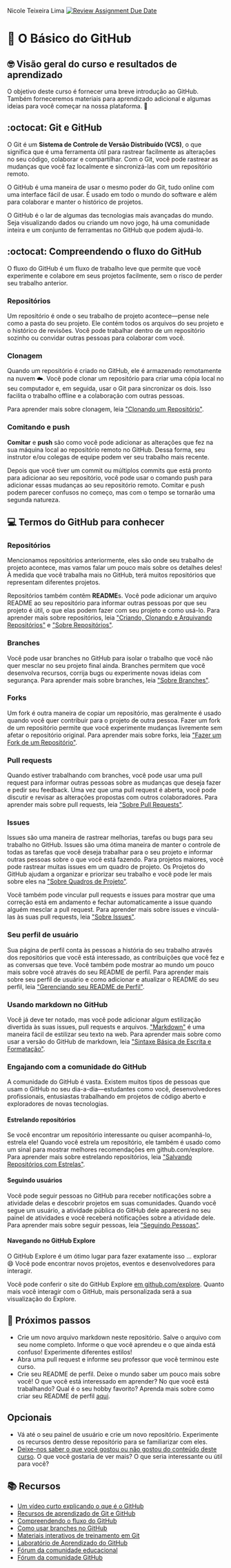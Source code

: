 Nicole Teixeira Lima
[![Review Assignment Due Date](https://classroom.github.com/assets/deadline-readme-button-22041afd0340ce965d47ae6ef1cefeee28c7c493a6346c4f15d667ab976d596c.svg)](https://classroom.github.com/a/OCYjtOgB)
# :wave: O Básico do GitHub 

## 🤓 Visão geral do curso e resultados de aprendizado 

O objetivo deste curso é fornecer uma breve introdução ao GitHub. Também forneceremos materiais para aprendizado adicional e algumas ideias para você começar na nossa plataforma. 🚀

## :octocat: Git e GitHub

O Git é um **Sistema de Controle de Versão Distribuído (VCS)**, o que significa que é uma ferramenta útil para rastrear facilmente as alterações no seu código, colaborar e compartilhar. Com o Git, você pode rastrear as mudanças que você faz localmente e sincronizá-las com um repositório remoto.

O GitHub é uma maneira de usar o mesmo poder do Git, tudo online com uma interface fácil de usar. É usado em todo o mundo do software e além para colaborar e manter o histórico de projetos.

O GitHub é o lar de algumas das tecnologias mais avançadas do mundo. Seja visualizando dados ou criando um novo jogo, há uma comunidade inteira e um conjunto de ferramentas no GitHub que podem ajudá-lo.

## :octocat: Compreendendo o fluxo do GitHub 

O fluxo do GitHub é um fluxo de trabalho leve que permite que você experimente e colabore em seus projetos facilmente, sem o risco de perder seu trabalho anterior.

### Repositórios

Um repositório é onde o seu trabalho de projeto acontece—pense nele como a pasta do seu projeto. Ele contém todos os arquivos do seu projeto e o histórico de revisões. Você pode trabalhar dentro de um repositório sozinho ou convidar outras pessoas para colaborar com você.

### Clonagem 

Quando um repositório é criado no GitHub, ele é armazenado remotamente na nuvem ☁️. Você pode clonar um repositório para criar uma cópia local no seu computador e, em seguida, usar o Git para sincronizar os dois. Isso facilita o trabalho offline e a colaboração com outras pessoas.

Para aprender mais sobre clonagem, leia ["Clonando um Repositório"](https://docs.github.com/pt/github/creating-cloning-and-archiving-repositories/cloning-a-repository).

### Comitando e push

**Comitar** e **push** são como você pode adicionar as alterações que fez na sua máquina local ao repositório remoto no GitHub. Dessa forma, seu instrutor e/ou colegas de equipe podem ver seu trabalho mais recente.

Depois que você tiver um commit ou múltiplos commits que está pronto para adicionar ao seu repositório, você pode usar o comando push para adicionar essas mudanças ao seu repositório remoto. Comitar e push podem parecer confusos no começo, mas com o tempo se tornarão uma segunda natureza.

## 💻 Termos do GitHub para conhecer 

### Repositórios 
Mencionamos repositórios anteriormente, eles são onde seu trabalho de projeto acontece, mas vamos falar um pouco mais sobre os detalhes deles! À medida que você trabalha mais no GitHub, terá muitos repositórios que representam diferentes projetos.

Repositórios também contêm **README**s. Você pode adicionar um arquivo README ao seu repositório para informar outras pessoas por que seu projeto é útil, o que elas podem fazer com seu projeto e como usá-lo. Para aprender mais sobre repositórios, leia ["Criando, Clonando e Arquivando Repositórios"](https://docs.github.com/pt/github/creating-cloning-and-archiving-repositories/about-repositories) e ["Sobre Repositórios"](https://docs.github.com/pt/github/creating-cloning-and-archiving-repositories/about-repositories).

### Branches
Você pode usar branches no GitHub para isolar o trabalho que você não quer mesclar no seu projeto final ainda. Branches permitem que você desenvolva recursos, corrija bugs ou experimente novas ideias com segurança. Para aprender mais sobre branches, leia ["Sobre Branches"](https://docs.github.com/pt/github/collaborating-with-issues-and-pull-requests/about-branches).

### Forks
Um fork é outra maneira de copiar um repositório, mas geralmente é usado quando você quer contribuir para o projeto de outra pessoa. Fazer um fork de um repositório permite que você experimente mudanças livremente sem afetar o repositório original. Para aprender mais sobre forks, leia ["Fazer um Fork de um Repositório"](https://docs.github.com/pt/github/getting-started-with-github/fork-a-repo).

### Pull requests
Quando estiver trabalhando com branches, você pode usar uma pull request para informar outras pessoas sobre as mudanças que deseja fazer e pedir seu feedback. Uma vez que uma pull request é aberta, você pode discutir e revisar as alterações propostas com outros colaboradores. Para aprender mais sobre pull requests, leia ["Sobre Pull Requests"](https://docs.github.com/pt/github/collaborating-with-issues-and-pull-requests/about-pull-requests).

### Issues
Issues são uma maneira de rastrear melhorias, tarefas ou bugs para seu trabalho no GitHub. Issues são uma ótima maneira de manter o controle de todas as tarefas que você deseja trabalhar para o seu projeto e informar outras pessoas sobre o que você está fazendo. Para projetos maiores, você pode rastrear muitas issues em um quadro de projeto. Os Projetos do GitHub ajudam a organizar e priorizar seu trabalho e você pode ler mais sobre eles na ["Sobre Quadros de Projeto"](https://docs.github.com/pt/github/managing-your-work-on-github/about-project-boards).

Você também pode vincular pull requests e issues para mostrar que uma correção está em andamento e fechar automaticamente a issue quando alguém mesclar a pull request. Para aprender mais sobre issues e vinculá-las às suas pull requests, leia ["Sobre Issues"](https://docs.github.com/pt/github/managing-your-work-on-github/about-issues).

### Seu perfil de usuário
Sua página de perfil conta às pessoas a história do seu trabalho através dos repositórios que você está interessado, as contribuições que você fez e as conversas que teve. Você também pode mostrar ao mundo um pouco mais sobre você através do seu README de perfil. Para aprender mais sobre seu perfil de usuário e como adicionar e atualizar o README do seu perfil, leia ["Gerenciando seu README de Perfil"](https://docs.github.com/pt/github/setting-up-and-managing-your-github-profile/managing-your-profile-readme).

### Usando markdown no GitHub 
Você já deve ter notado, mas você pode adicionar algum estilização divertida às suas issues, pull requests e arquivos. ["Markdown"](https://guides.github.com/features/mastering-markdown/) é uma maneira fácil de estilizar seu texto na web. Para aprender mais sobre como usar a versão do GitHub de markdown, leia ["Sintaxe Básica de Escrita e Formatação"](https://docs.github.com/pt/github/writing-on-github/basic-writing-and-formatting-syntax).

### Engajando com a comunidade do GitHub
A comunidade do GitHub é vasta. Existem muitos tipos de pessoas que usam o GitHub no seu dia-a-dia—estudantes como você, desenvolvedores profissionais, entusiastas trabalhando em projetos de código aberto e exploradores de novas tecnologias.

#### Estrelando repositórios 
Se você encontrar um repositório interessante ou quiser acompanhá-lo, estrela ele! Quando você estrela um repositório, ele também é usado como um sinal para mostrar melhores recomendações em github.com/explore. Para aprender mais sobre estrelando repositórios, leia ["Salvando Repositórios com Estrelas"](https://docs.github.com/pt/github/getting-started-with-github/saving-repositories-with-stars).

#### Seguindo usuários 
Você pode seguir pessoas no GitHub para receber notificações sobre a atividade delas e descobrir projetos em suas comunidades. Quando você segue um usuário, a atividade pública do GitHub dele aparecerá no seu painel de atividades e você receberá notificações sobre a atividade dele. Para aprender mais sobre seguir pessoas, leia ["Seguindo Pessoas"](https://docs.github.com/pt/github/getting-started-with-github/following-people).

#### Navegando no GitHub Explore 
O GitHub Explore é um ótimo lugar para fazer exatamente isso ... explorar :smile: Você pode encontrar novos projetos, eventos e desenvolvedores para interagir.

Você pode conferir o site do GitHub Explore [em github.com/explore](https://github.com/explore). Quanto mais você interagir com o GitHub, mais personalizada será a sua visualização do Explore.

## 📝 Próximos passos
* Crie um novo arquivo markdown neste repositório. Salve o arquivo com seu nome completo. Informe o que você aprendeu e o que ainda está confuso! Experimente diferentes estilos!
* Abra uma pull request e informe seu professor que você terminou este curso.
* Crie seu README de perfil. Deixe o mundo saber um pouco mais sobre você! O que você está interessado em aprender? No que você está trabalhando? Qual é o seu hobby favorito? Aprenda mais sobre como criar seu README de perfil [aqui](https://docs.github.com/pt/github/setting-up-and-managing-your-github-profile/managing-your-profile-readme).

## Opcionais
* Vá até o seu painel de usuário e crie um novo repositório. Experimente os recursos dentro desse repositório para se familiarizar com eles.
* [Deixe-nos saber o que você gostou ou não gostou do conteúdo deste curso](https://support.github.com/contact/education). O que você gostaria de ver mais? O que seria interessante ou útil para você?

## 📚  Recursos 
* [Um vídeo curto explicando o que é o GitHub](https://www.youtube.com/watch?v=w3jLJU7DT5E&feature=youtu.be) 
* [Recursos de aprendizado de Git e GitHub](https://docs.github.com/pt/github/getting-started-with-github/git-and-github-learning-resources) 
* [Compreendendo o fluxo do GitHub](https://guides.github.com/introduction/flow/)
* [Como usar branches no GitHub](https://www.youtube.com/watch?v=H5GJfcp3p4Q&feature=youtu.be)
* [Materiais interativos de treinamento em Git](https://githubtraining.github.io/training-manual/#/01_getting_ready_for_class)
* [Laboratório de Aprendizado do GitHub](https://lab.github.com/)
* [Fórum da comunidade educacional](https://education.github.community/)
* [Fórum da comunidade GitHub](https://github.community/)
